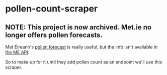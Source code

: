# pollen-count-scraper

## NOTE: This project is now archived. Met.ie no longer offers pollen forecasts.

Met Éireann's [pollen forecast](https://www.met.ie/forecasts/pollen) is really useful, but the info isn't available in [the MÉ API](https://data.gov.ie/dataset/met-eireann-weather-forecast-api/resource/5d156b15-38b8-4de9-921b-0ffc8704c88e).

So to make up for it until they add pollen count as an endpoint we'll use this scraper.
